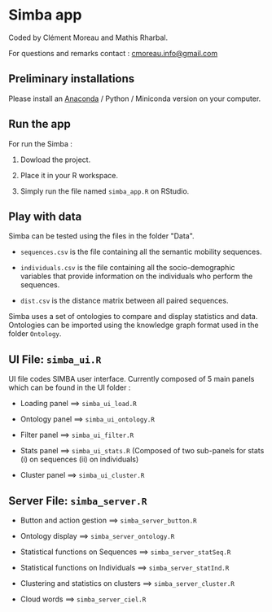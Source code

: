 # Simba app

Coded by Clément Moreau and Mathis Rharbal. 

For questions and remarks contact : cmoreau.info@gmail.com

## Preliminary installations 

Please install an [Anaconda](https://www.anaconda.com/products/individual) / Python / Miniconda version on your computer. 

## Run the app

For run the Simba : 

1. Dowload the project.
 
2. Place it in your R workspace.

3. Simply run the file named `simba_app.R` on RStudio.

## Play with data

Simba can be tested using the files in the folder "Data". 

* `sequences.csv`    is the file containing all the semantic mobility sequences.

* `individuals.csv`  is the file containing all the socio-demographic variables that provide information on the individuals who perform the sequences. 

* `dist.csv`         is the distance matrix between all paired sequences. 

Simba uses a set of ontologies to compare and display statistics and data. Ontologies can be imported using the knowledge graph format used in the folder `Ontology`. 

## UI File: `simba_ui.R`

UI file codes SIMBA user interface. Currently composed of 5 main panels which can be found in the UI folder : 

* Loading panel   ==> `simba_ui_load.R`

* Ontology panel  ==> `simba_ui_ontology.R`

* Filter panel    ==> `simba_ui_filter.R`

* Stats panel     ==> `simba_ui_stats.R`   (Composed of two sub-panels for stats (i) on sequences (ii) on individuals)    

* Cluster panel   ==> `simba_ui_cluster.R`

## Server File: `simba_server.R`

* Button and action gestion   ==> `simba_server_button.R`

* Ontology display ==> `simba_server_ontology.R`

* Statistical functions on Sequences ==> `simba_server_statSeq.R`

* Statistical functions on Individuals ==> `simba_server_statInd.R`

* Clustering and statistics on clusters ==> `simba_server_cluster.R`

* Cloud words ==> `simba_server_ciel.R`
